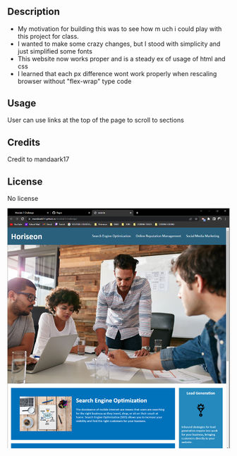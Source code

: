 # <Module-1-Challenge>

## Description
- My motivation for building this was to see how m uch i could play with this project for class.
- I wanted to make some crazy changes, but I stood with simplicity and just simplified some fonts
- This website now works proper and is a steady ex of usage of html and css
- I learned that each px difference wont work properly when rescaling browser without "flex-wrap" type code


## Usage
User can use links at the top of the page to scroll to sections

## Credits
Credit to mandaark17

## License
No license

<img src="./assets/images/Screenshot 2023-04-19 183311.png" />